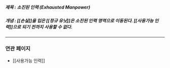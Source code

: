 ##### 제목 : 소진된 인력 (Exhausted Manpower)
##### 개념 : [[손실]]을 입은 [[정규 유닛]]은 소진된 인력 영역으로 이동된다. [[사용가능 인력]]으로 되기 전까지 사용할 수 없다.

--- 

### 연관 페이지
- [[사용가능 인력]]
